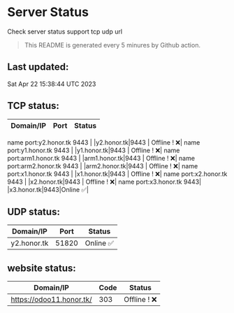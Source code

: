 # Server Status
Check server status support tcp udp url
> This README is generated every 5 minures by Github action.
## Last updated:
Sat Apr 22 15:38:44 UTC 2023
## TCP status: 
|Domain/IP|Port|**Status**|
|--|--|--|
name port:y2.honor.tk 9443|
|y2.honor.tk|9443| Offline ! :x:|
name port:y1.honor.tk 9443|
|y1.honor.tk|9443| Offline ! :x:|
name port:arm1.honor.tk 9443|
|arm1.honor.tk|9443| Offline ! :x:|
name port:arm2.honor.tk 9443|
|arm2.honor.tk|9443| Offline ! :x:|
name port:x1.honor.tk 9443|
|x1.honor.tk|9443| Offline ! :x:|
name port:x2.honor.tk 9443|
|x2.honor.tk|9443| Offline ! :x:|
name port:x3.honor.tk 9443|
|x3.honor.tk|9443|Online :white_check_mark:|
## UDP status: 
|Domain/IP|Port|**Status**|
|--|--|--|
|y2.honor.tk|51820|Online :white_check_mark:|
## website status: 
|Domain/IP|Code|**Status**|
|--|--|--|
|https://odoo11.honor.tk/|303| Offline ! :x:|
